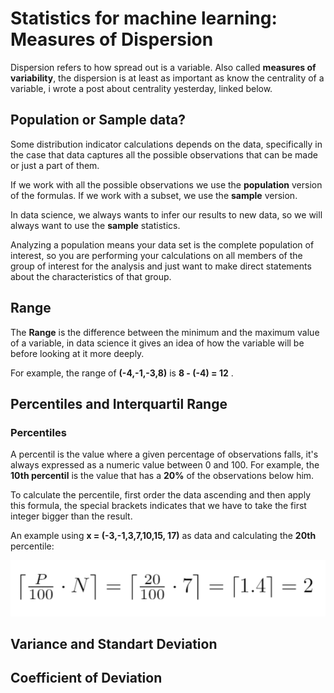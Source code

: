 # Statistics for machine learning: Measures of Dispersion

Dispersion refers to how spread out is a variable. Also called **measures of variability**, the dispersion is at least as important as know the centrality of a variable, i wrote a post about centrality yesterday, linked below.

## Population or Sample data?

Some distribution indicator calculations depends on the data, specifically in the case that data captures all the possible observations that can be made or just a part of them. 

If we work with all the possible observations we use the **population** version of the formulas. If we work with a subset, we use the **sample** version.

In data science, we always wants to infer our results to new data, so we will always want to use the **sample** statistics.

Analyzing a population means your data set is the complete population of interest, so you are performing your calculations on all members of the group of interest for the analysis and just want to make direct statements about the characteristics of that group.

## Range

The **Range** is the difference between the minimum and the maximum value of a variable, in data science it gives an idea of how the variable will be before looking at it more deeply.

For example, the range of **__(-4,-1,-3,8)__** is **__8 - (-4) = 12__** .


## Percentiles and Interquartil Range

### Percentiles

A percentil is the value where a given percentage of observations falls, it's always expressed as a numeric value between 0 and 100. For example, the **10th percentil** is the value that has a **__20%__** of the observations below him.

To calculate the percentile, first order the data ascending and then apply this formula, the special brackets indicates that we have to take the first integer bigger than the result.

An example using **__x = (-3,-1,3,7,10,15, 17)__** as data and calculating the **20th** percentile:

![Image of DT](https://github.com/CrunchyPistacho/100DaysOfML/blob/master/Basic_Statics/images/Percentil%201.PNG)




## Variance and Standart Deviation

## Coefficient of Deviation



